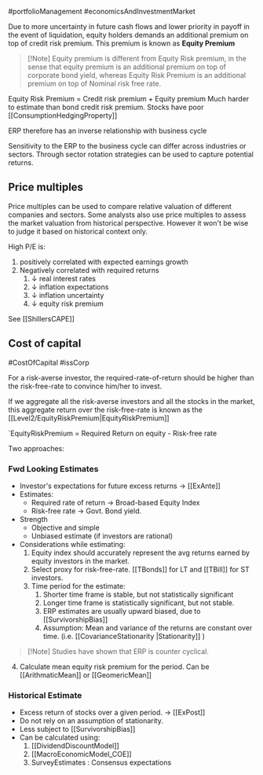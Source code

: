 #portfolioManagement #economicsAndInvestmentMarket 

Due to more uncertainty in future cash flows and lower priority in payoff in the event of liquidation, equity holders demands an additional premium on top of credit risk premium. 
This premium is known as **Equity Premium**

> [!Note] Equity premium is different from Equity Risk premium, in the sense that equity premium is an additional premium on top of corporate bond yield, whereas Equity Risk Premium is an additional premium on top of Nominal risk free rate. 

Equity Risk Premium  = Credit risk premium + Equity premium 
Much harder to estimate than bond credit risk premium. 
Stocks have poor [[ConsumptionHedgingProperty]]

ERP therefore has an inverse relationship with business cycle

Sensitivity to the ERP to the business cycle can differ across industries or sectors. 
Through sector rotation strategies can be used to capture potential returns. 

## Price multiples 
Price multiples can be used to compare relative valuation of different companies and sectors. 
Some analysts also use price multiples to assess the market valuation from historical perspective. However it won't be wise to judge it based on historical context only. 

High P/E is:
1. positively correlated with expected earnings growth 
2. Negatively correlated with required returns
	1. $\downarrow$ real interest rates 
	2. $\downarrow$ inflation expectations 
	3. $\downarrow$ inflation uncertainty 
	4. $\downarrow$ equity risk premium

See [[ShillersCAPE]]

## Cost of capital 
#CostOfCapital #issCorp 

For a risk-averse investor, the required-rate-of-return should be higher than the risk-free-rate to convince him/her to invest. 

If we aggregate all the risk-averse investors and all the stocks in the market, this aggregate return over the risk-free-rate is known as the [[Level2/EquityRiskPremium|EquityRiskPremium]] 

`EquityRiskPremium = Required Return on equity - Risk-free rate 

Two approaches:
### Fwd Looking Estimates
- Investor's expectations for future excess returns -> [[ExAnte]] 
- Estimates: 
	- Required rate of return -> Broad-based Equity Index 
	- Risk-free rate -> Govt. Bond yield. 
- Strength 
	- Objective and simple 
	- Unbiased estimate (if investors are rational)
- Considerations while estimating: 
  1. Equity index should accurately represent the avg returns earned by equity investors in the market. 
  2. Select proxy for risk-free-rate. [[TBonds]] for LT and [[TBill]] for ST investors.  
  3. Time period for the estimate: 
	  1. Shorter time frame is stable, but not statistically significant 
	  2. Longer time frame is statistically significant, but not stable. 
	  3. ERP estimates are usually upward biased, due to [[SurvivorshipBias]] 
	  4. Assumption: Mean and variance of the returns are constant over time. (i.e. [[CovarianceStationarity |Stationarity]] )
> [!Note] Studies have shown that ERP is counter cyclical. 

 4. Calculate mean equity risk premium for the period. Can be [[ArithmaticMean]] or [[GeomericMean]] 
### Historical Estimate
- Excess return of stocks over a given period. -> [[ExPost]] 
- Do not rely on an assumption of stationarity.
- Less subject to [[SurvivorshipBias]] 
- Can be calculated using: 
	1. [[DividendDiscountModel]]
	2. [[MacroEconomicModel_COE]] 
	3. SurveyEstimates : Consensus expectations
